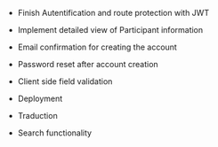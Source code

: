 - Finish Autentification and route protection with JWT
- Implement detailed view of Participant information
- Email confirmation for creating the account
- Password reset after account creation
- Client side field validation
- Deployment

- Traduction
- Search functionality

